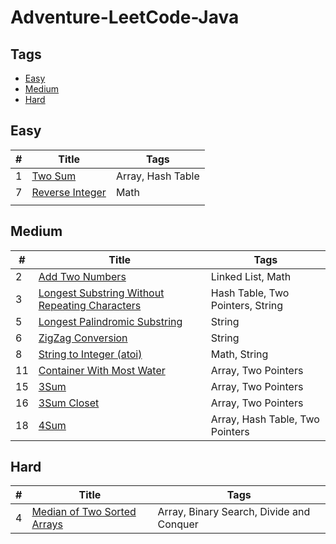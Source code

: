 # Adventure-LeetCode-Java

## Tags
- [Easy](#Easy)
- [Medium](#Medium)
- [Hard](#Hard)

## <span id="Easy">Easy</span>

| # |         Title          |        Tags       |
|---|------------------------|-------------------|
| 1 | [Two Sum][001]         | Array, Hash Table |
| 7 | [Reverse Integer][007] | Math              |
|   |                        |                   |


## <span id="Medium">Medium</span>

| #  |                         Title                         |               Tags               |
|----|-------------------------------------------------------|----------------------------------|
|  2 | [Add Two Numbers][002]                                | Linked List, Math                |
|  3 | [Longest Substring Without Repeating Characters][003] | Hash Table, Two Pointers, String |
|  5 | [Longest Palindromic Substring][005]                  | String                           |
|  6 | [ZigZag Conversion][006]                              | String                           |
|  8 | [String to Integer (atoi)][008]                       | Math, String                     |
| 11 | [Container With Most Water][011]                      | Array, Two Pointers              |
| 15 | [3Sum][015]                                           | Array, Two Pointers              |
| 16 | [3Sum Closet][016]                                    | Array, Two Pointers              |
| 18 | [4Sum][018]                                           | Array, Hash Table, Two Pointers  |


## <span id="Hard">Hard</span>

| # |               Title                |                   Tags                   |
|---|------------------------------------|------------------------------------------|
| 4 | [Median of Two Sorted Arrays][004] | Array, Binary Search, Divide and Conquer |



[001]: https://github.com/BraveAlan/Adventure-LeetCode-Java/blob/master/Easy/1.%20Two%20Sum.md
[002]: https://github.com/BraveAlan/Adventure-LeetCode-Java/blob/master/Medium/2.%20Add%20Two%20Numbers.md
[003]: https://github.com/BraveAlan/Adventure-LeetCode-Java/blob/master/Medium/3.%20Longest%20Substring%20Without%20Repeating%20Characters.md
[004]: https://github.com/BraveAlan/Adventure-LeetCode-Java/blob/master/Hard/4.%20Median%20of%20Two%20Sorted%20Arrays.md
[005]: https://github.com/BraveAlan/Adventure-LeetCode-Java/blob/master/Medium/5.%20Longest%20Palindromic%20Substring.md
[006]: https://github.com/BraveAlan/Adventure-LeetCode-Java/blob/master/Medium/6.%20ZigZag%20Conversion.md
[007]: https://github.com/BraveAlan/Adventure-LeetCode-Java/blob/master/Easy/7.%20Reverse%20Integer.md
[008]: https://github.com/BraveAlan/Adventure-LeetCode-Java/blob/master/Medium/8.%20String%20to%20Integer%20(atoi).md
[011]: https://github.com/BraveAlan/Adventure-LeetCode-Java/blob/master/Medium/11.%20Container%20With%20Most%20Water.md
[015]: https://github.com/BraveAlan/Adventure-LeetCode-Java/blob/master/Medium/15.%203Sum.md
[016]: https://github.com/BraveAlan/Adventure-LeetCode-Java/blob/master/Medium/16.%203Sum%20Closest.md
[018]: https://github.com/BraveAlan/Adventure-LeetCode-Java/blob/master/Medium/18.%204Sum.md





